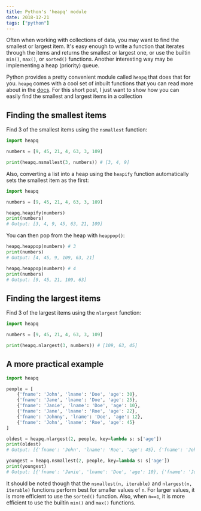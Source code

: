 ```yaml
---
title: Python's 'heapq' module
date: 2018-12-21
tags: ["python"]
---
```


Often when working with collections of data, you may want to find the smallest or largest item. It's easy enough to write a function
that iterates through the items and returns the smallest or largest one, or use the builtin `min()`, `max()`, or `sorted()` functions.
Another interesting way may be implementing a heap (priority) queue.

Python provides a pretty convenient module called `heapq` that does that for you. `heapq` comes with a cool set of inbuilt functions that you can read
more about in the [docs](https://docs.python.org/3.0/library/heapq.html). For this short post, I just want to show how you can easily find the smallest
and largest items in a collection

## Finding the smallest items

Find 3 of the smallest items using the `nsmallest` function:

```python
import heapq

numbers = [9, 45, 21, 4, 63, 3, 109]

print(heapq.nsmallest(3, numbers)) # [3, 4, 9]
```

Also, converting a list into a heap using the `heapify` function automatically sets the smallest item as the first:

```python
import heapq

numbers = [9, 45, 21, 4, 63, 3, 109]

heapq.heapify(numbers)
print(numbers)
# Output: [3, 4, 9, 45, 63, 21, 109]
```

You can then pop from the heap with `heappop()`:

```python
heapq.heappop(numbers) # 3
print(numbers)
# Output: [4, 45, 9, 109, 63, 21]

heapq.heappop(numbers) # 4
print(numbers)
# Output: [9, 45, 21, 109, 63]
```

## Finding the largest items

Find 3 of the largest items using the `nlargest` function:

```python
import heapq

numbers = [9, 45, 21, 4, 63, 3, 109]

print(heapq.nlargest(3, numbers)) # [109, 63, 45]
```

## A more practical example

```python
import heapq

people = [
    {'fname': 'John', 'lname': 'Doe', 'age': 30},
    {'fname': 'Jane', 'lname': 'Doe', 'age': 25},
    {'fname': 'Janie', 'lname': 'Doe', 'age': 10},
    {'fname': 'Jane', 'lname': 'Roe', 'age': 22},
    {'fname': 'Johnny', 'lname': 'Doe', 'age': 12},
    {'fname': 'John', 'lname': 'Roe', 'age': 45}
]

oldest = heapq.nlargest(2, people, key=lambda s: s['age'])
print(oldest)
# Output: [{'fname': 'John', 'lname': 'Roe', 'age': 45}, {'fname': 'John', 'lname': 'Doe', 'age': 30}]

youngest = heapq.nsmallest(2, people, key=lambda s: s['age'])
print(youngest)
# Output: [{'fname': 'Janie', 'lname': 'Doe', 'age': 10}, {'fname': 'Johnny', 'lname': 'Doe', 'age': 12}]
```

It should be noted though that the `nsmallest(n, iterable)` and `nlargest(n, iterable)` functions perform best for smaller values of `n`.
For larger values, it is more efficient to use the `sorted()` function. Also, when `n==1`, it is more efficient to use the builtin `min()` and
`max()` functions.
